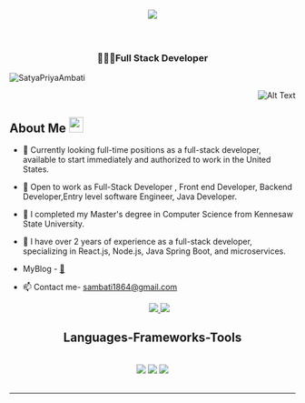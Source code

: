 <h1 align="center">
    <img src="https://readme-typing-svg.herokuapp.com/?font=Righteous&size=35&center=true&vCenter=true&width=500&height=70&duration=4000&lines=Hi+Everyone!+👋;+I'm+Sri+Sai Dinesh+Vallabhapuram;" />
  
</h1>

<br/>
<h3 align="center">👩🏻‍💻Full Stack Developer</h3>
<p align="left"> <img src="https://komarev.com/ghpvc/?username=SatyaPriyaAmbati&label=Profile%20views&color=0e75b6&style=flat" alt="SatyaPriyaAmbati" /> </p>
<p align="right" class="fade-in">
  <img src="https://media.giphy.com/media/v1.Y2lkPTc5MGI3NjExZXM3eW9uam8yeG12bDNhZXhnbWxmMXNxdnZzbGFiY3FiYWF0Z3d1aSZlcD12MV9pbnRlcm5hbF9naWZfYnlfaWQmY3Q9Zw/L1R1tvI9svkIWwpVYr/giphy.gif" alt="Alt Text">
</p>

## About Me <img src="https://media.giphy.com/media/pDh3IDoUswmZrqdRip/giphy.gif" height="27px" width="25px">
- 👀 Currently looking full-time positions as a full-stack developer, available to start immediately and authorized to work in the United States.
- 🤝 Open to work as Full-Stack Developer , Front end Developer, Backend Developer,Entry level software Engineer, Java Developer.
- 🔭 I completed my Master's degree in Computer Science from Kennesaw State University. 
- 🌱 I have over 2 years of experience as a full-stack developer, specializing in React.js, Node.js, Java Spring Boot, and microservices.
- MyBlog - [📝](https://dev.to/satyapriyaambati)
- 📫 Contact me- sambati1864@gmail.com

  <div align="center"> 
  <a href="https://www.linkedin.com/in/satya-priya-ambati/" target="_blank">
    <img src="https://img.shields.io/badge/LinkedIn-0077B5?style=for-the-badge&logo=linkedin&logoColor=white" target="_blank" />
  </a>
  <a href="https://satyapriyaambati.github.io/home" target="_blank">
     <img src="https://img.shields.io/badge/Portfolio-FF5722?style=for-the-badge&logo=todoist&logoColor=white" target="_blank" /> 
  </a>
</div>
<h2 align="center"> Languages-Frameworks-Tools </h2>
<br/>
<div align="center">
  <div align="center">
    <img src="https://skillicons.dev/icons?i=react,bootstrap,html,css,vscode,github,git" />
    <img src="https://skillicons.dev/icons?i=nodejs,python,javascript,typescript,express,mongodb,java,nextjs,mysql" />
    <img src="https://skillicons.dev/icons?i=tailwind,materialui,dotnet,spring,springboot,microservices" /><br>
</div>

</div>

<br/>
<hr/>
